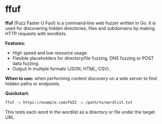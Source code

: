 # ffuf

**ffuf** (Fuzz Faster U Fool) is a command‑line web fuzzer written in Go.  It is used for discovering hidden directories, files and subdomains by making HTTP requests with wordlists.

**Features:**

- High speed and low resource usage.  
- Flexible placeholders for directory/file fuzzing, DNS fuzzing or POST data fuzzing.  
- Output in multiple formats (JSON, HTML, CSV).  

**When to use:** when performing content discovery on a web server to find hidden paths or endpoints.

**Quickstart:**

```bash
ffuf -u https://example.com/FUZZ -w /path/to/wordlist.txt
```

This tests each word in the wordlist as a directory or file under the target URL.
